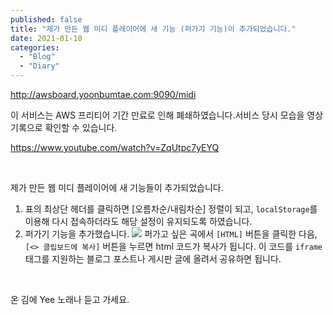 ```yaml
---
published: false
title: "제가 만든 웹 미디 플레이어에 새 기능 (퍼가기 기능)이 추가되었습니다."
date: 2021-01-10
categories: 
  - "Blog"
  - "Diary"
---
```


http://awsboard.yoonbumtae.com:9090/midi

이 서비스는 AWS 프리티어 기간 만료로 인해 폐쇄하였습니다.서비스 당시 모습을 영상 기록으로 확인할 수 있습니다.

https://www.youtube.com/watch?v=ZqUtpc7yEYQ

 

제가 만든 웹 미디 플레이어에 새 기능들이 추가되었습니다.

1. 표의 최상단 헤더를 클릭하면 \[오름차순/내림차순\] 정렬이 되고, `localStorage`를 이용해 다시 접속하더라도 해당 설정이 유지되도록 하였습니다.
2. 퍼가기 기능을 추가했습니다.  ![](/assets/img/wp-content/uploads/2021/01/-2021-01-10-오후-11.33.40-e1610289739922.png) 퍼가고 싶은 곡에서 `[HTML]` 버튼을 클릭한 다음, `[<> 클립보드에 복사]` 버튼을 누르면 html 코드가 복사가 됩니다. 이 코드를 `iframe` 태그를 지원하는 블로그 포스트나 게시판 글에 올려서 공유하면 됩니다.

 

온 김에 Yee 노래나 듣고 가세요.

<iframe style="width: 500px; height: 336px; border: none;" src=""></iframe>
